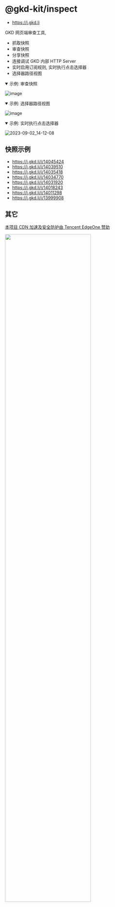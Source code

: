 # @gkd-kit/inspect

- <https://i.gkd.li>

GKD 网页端审查工具,

- 抓取快照
- 审查快照
- 分享快照
- 连接调试 GKD 内部 HTTP Server
- 实时启用订阅规则, 实时执行点击选择器
- 选择器路径视图

<details open>
  <summary>示例: 审查快照</summary>

![image](https://github.com/gkd-kit/inspect/assets/38517192/f37ec43c-cb39-4745-ad5b-e11a02cc5c28)

</details>

<details open>
  <summary>示例: 选择器路径视图</summary>

![image](https://github.com/gkd-kit/inspect/assets/38517192/27d0656a-2239-426c-930c-749ffb9f189b)

</details>

<details open>
  <summary>示例: 实时执行点击选择器</summary>

![2023-09-02_14-12-08](https://github.com/gkd-kit/inspect/assets/38517192/af79f677-bac0-49a3-964c-6d4cace9d9c9)

</details>

## 快照示例

- <https://i.gkd.li/i/14045424>
- <https://i.gkd.li/i/14039510>
- <https://i.gkd.li/i/14035418>
- <https://i.gkd.li/i/14034770>
- <https://i.gkd.li/i/14031920>
- <https://i.gkd.li/i/14018243>
- <https://i.gkd.li/i/14011298>
- <https://i.gkd.li/i/13999908>

## 其它

[本项目 CDN 加速及安全防护由 Tencent EdgeOne 赞助](https://edgeone.ai/zh?from=github)

<img src="https://edgeone.ai/media/34fe3a45-492d-4ea4-ae5d-ea1087ca7b4b.png" alt="" width="75%" />
